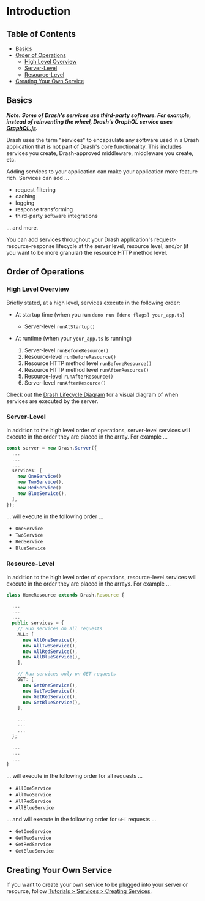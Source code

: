 # Introduction

## Table of Contents

- [Basics](#basics)
- [Order of Operations](#order-of-operations)
  - [High Level Overview](#high-level-overview)
  - [Server-Level](#server-level)
  - [Resource-Level](#resource-level)
- [Creating Your Own Service](#creating-your-own-service)

## Basics

_**Note: Some of Drash's services use third-party software. For example, instead
of reinventing the wheel, Drash's GraphQL service uses
[GraphQL.js](https://www.npmjs.com/package/graphql).**_

Drash uses the term "services" to encapsulate any software used in a Drash
application that is not part of Drash's core functionality. This includes
services you create, Drash-approved middleware, middleware you create, etc.

Adding services to your application can make your application more feature rich.
Services can add ...

- request filtering
- caching
- logging
- response transforming
- third-party software integrations

... and more.

You can add services throughout your Drash application's
request-resource-response lifecycle at the server level, resource level, and/or
(if you want to be more granular) the resource HTTP method level.

## Order of Operations

### High Level Overview

Briefly stated, at a high level, services execute in the following order:

- At startup time (when you run `deno run [deno flags] your_app.ts`)

  - Server-level `runAtStartup()`

- At runtime (when your `your_app.ts` is running)

  1. Server-level `runBeforeResource()`
  2. Resource-level `runBeforeResource()`
  3. Resource HTTP method level `runBeforeResource()`
  4. Resource HTTP method level `runAfterResource()`
  5. Resource-level `runAfterResource()`
  6. Server-level `runAfterResource()`

Check out the
[Drash Lifecycle Diagram](/drash/v2.x/getting-started/lifecycle-diagram) for a
visual diagram of when services are executed by the server.

### Server-Level

In addition to the high level order of operations, server-level services will
execute in the order they are placed in the array. For example ...

```typescript
const server = new Drash.Server({
  ...
  ...
  ...
  services: [
    new OneService()
    new TwoService(),
    new RedService()
    new BlueService(),
  ],
});
```

... will execute in the following order ...

- `OneService`
- `TwoService`
- `RedService`
- `BlueService`

### Resource-Level

In addition to the high level order of operations, resource-level services will
execute in the order they are placed in the arrays. For example ...

```typescript
class HomeResource extends Drash.Resource {

  ...
  ...
  ...
  public services = {
    // Run services on all requests
    ALL: [
      new AllOneService(),
      new AllTwoService(),
      new AllRedService(),
      new AllBlueService(),
    ],

    // Run services only on GET requests
    GET: [
      new GetOneService(),
      new GetTwoService(),
      new GetRedService(),
      new GetBlueService(),
    ],

    ...
    ...
    ...
  };

  ...
  ...
  ...
}
```

... will execute in the following order for all requests ...

- `AllOneService`
- `AllTwoService`
- `AllRedService`
- `AllBlueService`

... and will execute in the following order for `GET` requests ...

- `GetOneService`
- `GetTwoService`
- `GetRedService`
- `GetBlueService`

## Creating Your Own Service

If you want to create your own service to be plugged into your server or
resource, follow
[Tutorials > Services > Creating Services](/drash/v2.x/tutorials/services/creating-services).
